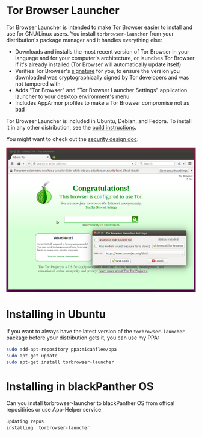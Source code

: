 # Tor Browser Launcher

Tor Browser Launcher is intended to make Tor Browser easier to install and use for GNU/Linux users. You install ```torbrowser-launcher``` from your distribution's package manager and it handles everything else:

* Downloads and installs the most recent version of Tor Browser in your language and for your computer's architecture, or launches Tor Browser if it's already installed (Tor Browser will automatically update itself)
* Verifies Tor Browser's [signature](https://www.torproject.org/docs/verifying-signatures.html.en) for you, to ensure the version you downloaded was cryptographically signed by Tor developers and was not tampered with
* Adds "Tor Browser" and "Tor Browser Launcher Settings" application launcher to your desktop environment's menu
* Includes AppArmor profiles to make a Tor Browser compromise not as bad

Tor Browser Launcher is included in Ubuntu, Debian, and Fedora. To install it in any other distribution, see the [build instructions](/BUILD.md).

You might want to check out the [security design doc](/security_design.md).

![Tor Browser Launcher screenshot](/screenshot.png)

# Installing in Ubuntu

If you want to always have the latest version of the `torbrowser-launcher` package before your distribution gets it, you can use my PPA:

```sh
sudo add-apt-repository ppa:micahflee/ppa
sudo apt-get update
sudo apt-get install torbrowser-launcher
```
# Installing in blackPanther OS

Can you install torbrowser-launcher to blackPanther OS from offical repositiries or use App-Helper service

```sh
updating repos
installing  torbrowser-launcher
```
